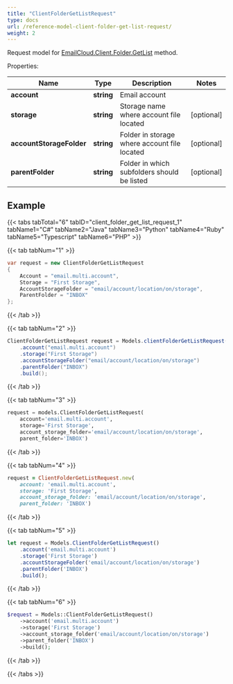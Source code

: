 ```yaml
---
title: "ClientFolderGetListRequest"
type: docs
url: /reference-model-client-folder-get-list-request/
weight: 2
---
```


Request model for [EmailCloud.Client.Folder.GetList](/email/reference-client-folder-api/#getlist) method.

Properties:

Name | Type | Description | Notes
---- | ---- | ----------- | -----
**account** |**string**|Email account |
**storage** |**string**|Storage name where account file located |[optional] 
**accountStorageFolder** |**string**|Folder in storage where account file located |[optional] 
**parentFolder** |**string**|Folder in which subfolders should be listed |[optional] 

## Example

{{< tabs tabTotal="6" tabID="client_folder_get_list_request_1" tabName1="C#" tabName2="Java" tabName3="Python" tabName4="Ruby" tabName5="Typescript" tabName6="PHP" >}}

{{< tab tabNum="1" >}}

```csharp
var request = new ClientFolderGetListRequest
{ 
    Account = "email.multi.account",
    Storage = "First Storage",
    AccountStorageFolder = "email/account/location/on/storage",
    ParentFolder = "INBOX"
};
```

{{< /tab >}}

{{< tab tabNum="2" >}}

```java
ClientFolderGetListRequest request = Models.clientFolderGetListRequest()
    .account("email.multi.account")
    .storage("First Storage")
    .accountStorageFolder("email/account/location/on/storage")
    .parentFolder("INBOX")
    .build();
```

{{< /tab >}}

{{< tab tabNum="3" >}}

```python
request = models.ClientFolderGetListRequest(
    account='email.multi.account',
    storage='First Storage',
    account_storage_folder='email/account/location/on/storage',
    parent_folder='INBOX')
```

{{< /tab >}}

{{< tab tabNum="4" >}}

```ruby
request = ClientFolderGetListRequest.new(
    account: 'email.multi.account',
    storage: 'First Storage',
    account_storage_folder: 'email/account/location/on/storage',
    parent_folder: 'INBOX')
```

{{< /tab >}}

{{< tab tabNum="5" >}}

```typescript
let request = Models.ClientFolderGetListRequest()
    .account('email.multi.account')
    .storage('First Storage')
    .accountStorageFolder('email/account/location/on/storage')
    .parentFolder('INBOX')
    .build();
```

{{< /tab >}}

{{< tab tabNum="6" >}}

```php
$request = Models::ClientFolderGetListRequest()
    ->account('email.multi.account')
    ->storage('First Storage')
    ->account_storage_folder('email/account/location/on/storage')
    ->parent_folder('INBOX')
    ->build();
```

{{< /tab >}}

{{< /tabs >}}

